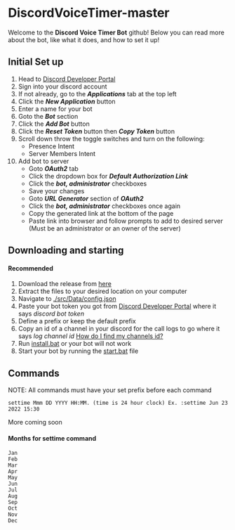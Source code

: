 # DiscordVoiceTimer-master

Welcome to the **Discord Voice Timer Bot** github! Below you can read more about the bot, like what it does, and how to set it up!

## Initial Set up

1. Head to [Discord Developer Portal](https://discord.com/developers/applications)
2. Sign into your discord account
3. If not already, go to the _**Applications**_ tab at the top left
4. Click the _**New Application**_ button
5. Enter a name for your bot
6. Goto the _**Bot**_ section
7. Click the _**Add Bot**_ button
8. Click the _**Reset Token**_ button then _**Copy Token**_ button
9. Scroll down throw the toggle switches and turn on the following:
   - Presence Intent
   - Server Members Intent
10. Add bot to server 
    - Goto _**OAuth2**_ tab
    - Click the dropdown box for _**Default Authorization Link**_
    - Click the _**bot, administrator**_ checkboxes
    - Save your changes
    - Goto _**URL Generator**_ section of _**OAuth2**_
    - Click the _**bot, administrator**_ checkboxes once again
    - Copy the generated link at the bottom of the page
    - Paste link into browser and follow prompts to add to desired server (Must be an administrator or an owner of the server)

## Downloading and starting

#### Recommended

1. Download the release from [here](https://github.com/jrb32002/DiscordVoiceTimer-master/releases)
2. Extract the files to your desired location on your computer
3. Navigate to [./src/Data/config.json](src/Data/config.json)
4. Paste your bot token you got from [Discord Developer Portal](https://discord.com/developers/applications) where it says *discord bot token*
5. Define a prefix or keep the default prefix
6. Copy an id of a channel in your discord for the call logs to go where it says *log channel id* [How do I find my channels id?](https://docs.statbot.net/docs/faq/general/how-find-id/)
7. Run [install.bat](install.bat) or your bot will not work
8. Start your bot by running the [start.bat](start.bat) file


## Commands
NOTE: All commands must have your set prefix before each command
```
settime Mmm DD YYYY HH:MM. (time is 24 hour clock) Ex. :settime Jun 23 2022 15:30
``` 
More coming soon

#### Months for settime command 
```
Jan
Feb
Mar
Apr
May
Jun
Jul
Aug
Sep
Oct
Nov
Dec
```
